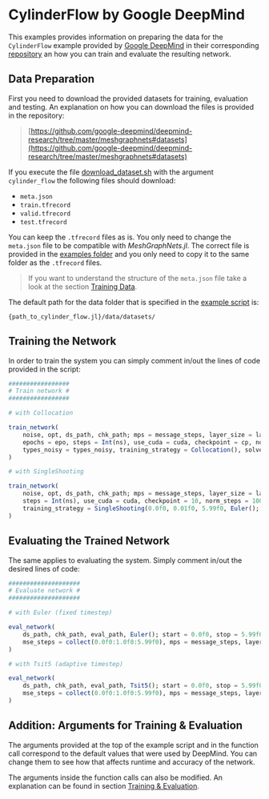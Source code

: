 # CylinderFlow by Google DeepMind

This examples provides information on preparing the data for the `CylinderFlow` example provided by [Google DeepMind](https://deepmind.google/) in their corresponding [repository](https://github.com/google-deepmind/deepmind-research/tree/master/meshgraphnets) an how you can train and evaluate the resulting network.

## Data Preparation

First you need to download the provided datasets for training, evaluation and testing. An explanation on how you can download the files is provided in the repository:

> [https://github.com/google-deepmind/deepmind-research/tree/master/meshgraphnets#datasets](https://github.com/google-deepmind/deepmind-research/tree/master/meshgraphnets#datasets)

If you execute the file [download_dataset.sh](https://github.com/google-deepmind/deepmind-research/blob/master/meshgraphnets/download_dataset.sh) with the argument `cylinder_flow` the following files should download:

- `meta.json`
- `train.tfrecord`
- `valid.tfrecord`
- `test.tfrecord`

You can keep the `.tfrecord` files as is. You only need to change the `meta.json` file to be compatible with *MeshGraphNets.jl*. The correct file is provided in the [examples folder](https://github.com/una-auxme/MeshGraphNets.jl/tree/main/examples/cylinder_flow) and you only need to copy it to the same folder as the `.tfrecord` files.

> If you want to understand the structure of the `meta.json` file take a look at the section [Training Data](https://una-auxme.github.io/MeshGraphNets.jl/dev/training_data).

The default path for the data folder that is specified in the [example script](https://github.com/una-auxme/MeshGraphNets.jl/blob/main/examples/cylinder_flow/cylinder_flow.jl) is:

    {path_to_cylinder_flow.jl}/data/datasets/

## Training the Network

In order to train the system you can simply comment in/out the lines of code provided in the script:

```julia
#################
# Train network #
#################

# with Collocation

train_network(
    noise, opt, ds_path, chk_path; mps = message_steps, layer_size = layer_size, hidden_layers = hidden_layers, batchsize = batch,
    epochs = epo, steps = Int(ns), use_cuda = cuda, checkpoint = cp, norm_steps = 1000, types_updated = types_updated,
    types_noisy = types_noisy, training_strategy = Collocation(), solver_valid = Euler(), solver_valid_dt = 0.01f0
)

# with SingleShooting

train_network(
    noise, opt, ds_path, chk_path; mps = message_steps, layer_size = layer_size, hidden_layers = hidden_layers, batchsize = batch, epochs = epo,
    steps = Int(ns), use_cuda = cuda, checkpoint = 10, norm_steps = 1000, types_updated = types_updated, types_noisy = types_noisy,
    training_strategy = SingleShooting(0.0f0, 0.01f0, 5.99f0, Euler(); adaptive = false, tstops = 0.0f0:0.01f0:5.99f0)
)
```

## Evaluating the Trained Network

The same applies to evaluating the system. Simply comment in/out the desired lines of code:

```julia
####################
# Evaluate network #
####################

# with Euler (fixed timestep)

eval_network(
    ds_path, chk_path, eval_path, Euler(); start = 0.0f0, stop = 5.99f0, dt = 0.01f0, saves = 0.0f0:0.01f0:5.99f0,
    mse_steps = collect(0.0f0:1.0f0:5.99f0), mps = message_steps, layer_size = layer_size, hidden_layers = hidden_layers, use_cuda=cuda
)

# with Tsit5 (adaptive timestep)

eval_network(
    ds_path, chk_path, eval_path, Tsit5(); start = 0.0f0, stop = 5.99f0, saves = 0.0f0:0.01f0:5.99f0,
    mse_steps = collect(0.0f0:1.0f0:5.99f0), mps = message_steps, layer_size = layer_size, hidden_layers = hidden_layers, use_cuda=cuda
)

```

## Addition: Arguments for Training & Evaluation

The arguments provided at the top of the example script and in the function call correspond to the default values that were used by DeepMind. You can change them to see how that affects runtime and accuracy of the network.

The arguments inside the function calls can also be modified. An explanation can be found in section [Training & Evaluation](https://una-auxme.github.io/MeshGraphNets.jl/dev/train_eval).
